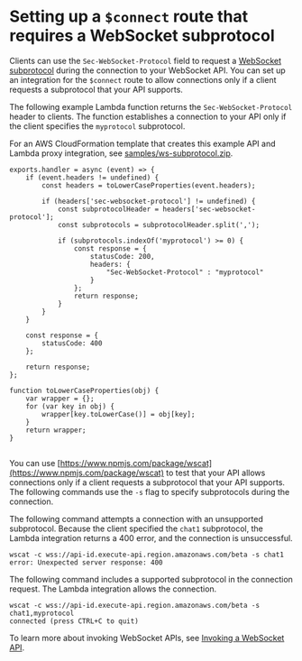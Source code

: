 # Setting up a `$connect` route that requires a WebSocket subprotocol<a name="websocket-connect-route-subprotocol"></a>

Clients can use the `Sec-WebSocket-Protocol` field to request a [WebSocket subprotocol](https://tools.ietf.org/html/rfc6455#page-12) during the connection to your WebSocket API\. You can set up an integration for the `$connect` route to allow connections only if a client requests a subprotocol that your API supports\.

The following example Lambda function returns the `Sec-WebSocket-Protocol` header to clients\. The function establishes a connection to your API only if the client specifies the `myprotocol` subprotocol\.

For an AWS CloudFormation template that creates this example API and Lambda proxy integration, see [samples/ws-subprotocol.zip](samples/ws-subprotocol.zip)\.

```
exports.handler = async (event) => {
    if (event.headers != undefined) {
        const headers = toLowerCaseProperties(event.headers);
        
        if (headers['sec-websocket-protocol'] != undefined) {
            const subprotocolHeader = headers['sec-websocket-protocol'];
            const subprotocols = subprotocolHeader.split(',');
            
            if (subprotocols.indexOf('myprotocol') >= 0) {
                const response = {
                    statusCode: 200,
                    headers: {
                        "Sec-WebSocket-Protocol" : "myprotocol"
                    }
                };
                return response;
            }
        }
    }
    
    const response = {
        statusCode: 400
    };
        
    return response;
};

function toLowerCaseProperties(obj) {
    var wrapper = {};
    for (var key in obj) {
        wrapper[key.toLowerCase()] = obj[key];
    }
    return wrapper;
}
```

## <a name="websocket-connect-route-subprotocol-test"></a>

You can use [https://www.npmjs.com/package/wscat](https://www.npmjs.com/package/wscat) to test that your API allows connections only if a client requests a subprotocol that your API supports\. The following commands use the `-s` flag to specify subprotocols during the connection\.

The following command attempts a connection with an unsupported subprotocol\. Because the client specified the `chat1` subprotocol, the Lambda integration returns a 400 error, and the connection is unsuccessful\.

```
wscat -c wss://api-id.execute-api.region.amazonaws.com/beta -s chat1
error: Unexpected server response: 400
```

The following command includes a supported subprotocol in the connection request\. The Lambda integration allows the connection\.

```
wscat -c wss://api-id.execute-api.region.amazonaws.com/beta -s chat1,myprotocol
connected (press CTRL+C to quit)
```

To learn more about invoking WebSocket APIs, see [Invoking a WebSocket API](apigateway-how-to-call-websocket-api.md)\.